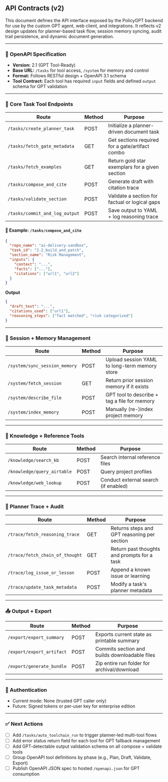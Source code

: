 ## API Contracts (v2)

This document defines the API interface exposed by the PolicyGPT backend for use by the custom GPT agent, web client, and integrations. It reflects v2 design updates for planner-based task flow, session memory syncing, audit trail persistence, and dynamic document generation.

---

### 📘 OpenAPI Specification

* **Version:** 2.1 (GPT Tool-Ready)
* **Base URL:** `/tasks` for tool access, `/system` for memory and control
* **Format:** Follows RESTful design + OpenAPI 3.1 schema
* **Tool Contract:** Each tool has required `input` fields and defined `output` schema for GPT validation

---

### 🧰 Core Task Tool Endpoints

| Route                          | Method | Purpose                                         |
| ------------------------------ | ------ | ----------------------------------------------- |
| `/tasks/create_planner_task`   | POST   | Initialize a planner-driven document task       |
| `/tasks/fetch_gate_metadata`   | GET    | Get sections required for a gate/artifact combo |
| `/tasks/fetch_examples`        | GET    | Return gold star exemplars for a given section  |
| `/tasks/compose_and_cite`      | POST   | Generate draft with citation trace              |
| `/tasks/validate_section`      | POST   | Validate a section for factual or logical gaps  |
| `/tasks/commit_and_log_output` | POST   | Save output to YAML + log reasoning trace       |

#### 🧠 Example: `/tasks/compose_and_cite`

```json
{
  "repo_name": "ai-delivery-sandbox",
  "task_id": "2.2_build_and_patch",
  "section_name": "Risk Management",
  "inputs": {
    "context": "...",
    "facts": ["..."],
    "citations": ["url1", "url2"]
  }
}
```

**Output**

```json
{
  "draft_text": "...",
  "citations_used": ["url1"],
  "reasoning_steps": ["fact matched", "risk categorized"]
}
```

---

### 🧠 Session + Memory Management

| Route                         | Method | Purpose                                       |
| ----------------------------- | ------ | --------------------------------------------- |
| `/system/sync_session_memory` | POST   | Upload session YAML to long-term memory store |
| `/system/fetch_session`       | GET    | Return prior session memory if it exists      |
| `/system/describe_file`       | POST   | GPT tool to describe + tag a file for memory  |
| `/system/index_memory`        | POST   | Manually (re-)index project memory            |

---

### 📖 Knowledge + Reference Tools

| Route                       | Method | Purpose                              |
| --------------------------- | ------ | ------------------------------------ |
| `/knowledge/search_kb`      | POST   | Search internal reference files      |
| `/knowledge/query_airtable` | POST   | Query project profiles               |
| `/knowledge/web_lookup`     | POST   | Conduct external search (if enabled) |

---

### 🧾 Planner Trace + Audit

| Route                           | Method | Purpose                                     |
| ------------------------------- | ------ | ------------------------------------------- |
| `/trace/fetch_reasoning_trace`  | GET    | Returns steps and GPT reasoning per section |
| `/trace/fetch_chain_of_thought` | GET    | Return past thoughts and prompts for a task |
| `/trace/log_issue_or_lesson`    | POST   | Append a known issue or learning            |
| `/trace/update_task_metadata`   | POST   | Modify a task's planner metadata            |

---

### 📤 Output + Export

| Route                     | Method | Purpose                                       |
| ------------------------- | ------ | --------------------------------------------- |
| `/export/export_summary`  | POST   | Exports current state as printable summary    |
| `/export/export_artifact` | POST   | Commits section and builds downloadable files |
| `/export/generate_bundle` | POST   | Zip entire run folder for archival/download   |

---

### 🔐 Authentication

* Current mode: None (trusted GPT caller only)
* Future: Signed tokens or per-user key for enterprise edition

---

### ✅ Next Actions

* [ ] Add `/tasks/auto_toolchain_run` to trigger planner-led multi-tool flows
* [ ] Add error status return field for each tool for GPT fallback management
* [ ] Add GPT-detectable output validation schema on all compose + validate tools
* [ ] Group OpenAPI tool definitions by phase (e.g., Plan, Draft, Validate, Export)
* [ ] Publish OpenAPI JSON spec to hosted `/openapi.json` for GPT consumption
